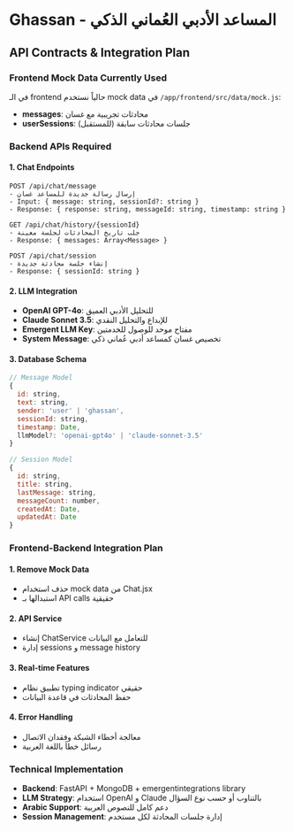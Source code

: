 # Ghassan - المساعد الأدبي العُماني الذكي
## API Contracts & Integration Plan

### Frontend Mock Data Currently Used
في الـ frontend حالياً نستخدم mock data في `/app/frontend/src/data/mock.js`:

- **messages**: محادثات تجريبية مع غسان
- **userSessions**: جلسات محادثات سابقة (للمستقبل)

### Backend APIs Required

#### 1. Chat Endpoints
```
POST /api/chat/message
- إرسال رسالة جديدة للمساعد غسان
- Input: { message: string, sessionId?: string }
- Response: { response: string, messageId: string, timestamp: string }

GET /api/chat/history/{sessionId}
- جلب تاريخ المحادثات لجلسة معينة
- Response: { messages: Array<Message> }

POST /api/chat/session
- إنشاء جلسة محادثة جديدة
- Response: { sessionId: string }
```

#### 2. LLM Integration
- **OpenAI GPT-4o**: للتحليل الأدبي العميق
- **Claude Sonnet 3.5**: للإبداع والتحليل النقدي
- **Emergent LLM Key**: مفتاح موحد للوصول للخدمتين
- **System Message**: تخصيص غسان كمساعد أدبي عُماني ذكي

#### 3. Database Schema
```javascript
// Message Model
{
  id: string,
  text: string, 
  sender: 'user' | 'ghassan',
  sessionId: string,
  timestamp: Date,
  llmModel?: 'openai-gpt4o' | 'claude-sonnet-3.5'
}

// Session Model  
{
  id: string,
  title: string,
  lastMessage: string,
  messageCount: number,
  createdAt: Date,
  updatedAt: Date
}
```

### Frontend-Backend Integration Plan

#### 1. Remove Mock Data
- حذف استخدام mock data من Chat.jsx
- استبدالها بـ API calls حقيقية

#### 2. API Service
- إنشاء ChatService للتعامل مع البيانات
- إدارة sessions و message history

#### 3. Real-time Features
- تطبيق نظام typing indicator حقيقي
- حفظ المحادثات في قاعدة البيانات

#### 4. Error Handling
- معالجة أخطاء الشبكة وفقدان الاتصال
- رسائل خطأ باللغة العربية

### Technical Implementation
- **Backend**: FastAPI + MongoDB + emergentintegrations library
- **LLM Strategy**: استخدام OpenAI و Claude بالتناوب أو حسب نوع السؤال
- **Arabic Support**: دعم كامل للنصوص العربية
- **Session Management**: إدارة جلسات المحادثة لكل مستخدم